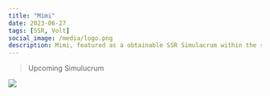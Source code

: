 ```yaml
---
title: "Mimi"
date: 2023-06-27
tags: [SSR, Volt]
social_image: /media/logo.png
description: Mimi, featured as a obtainable SSR Simulacrum within the simulacrum system.
---
```



>Upcoming Simulucrum 

![](https://i.postimg.cc/QtqcWvKD/Simulacrum-Mimi-Awaken.png)